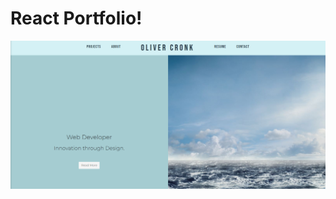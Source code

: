 # React Portfolio!

![App Homepage](https://github.com/ojc011/OCReactPortfolio/blob/develop/src/img/reactportpic.png?raw=true)
